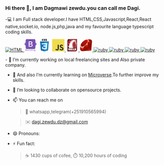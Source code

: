### Hi there 👋, I am Dagmawi zewdu.you can call me Dagi.

-💻 I am Full stack developer.I have HTML,CSS,Javascript,React,React native,socket.io, node.js,php,java and my favourite language typescript coding skills.

<p align="center">

<a href="https://html.com/" target="blank" rel="nofollow"> <img src="
https://images.vexels.com/media/users/3/166383/isolated/preview/6024bc5746d7436c727825dc4fc23c22-html-programming-language-icon.png" alt="HTML" style="max-width:40%;" width="40" height="40">
</a>
<a href="https://getbootstrap.com" target="blank" rel="nofollow"> <img src="https://raw.githubusercontent.com/devicons/devicon/master/icons/bootstrap/bootstrap-plain-wordmark.svg" alt="bootstrap" style="max-width:40%;" width="40" height="40"></a>
<a href="https://www.w3schools.com/css/" target="blank" rel="nofollow"> <img src="https://raw.githubusercontent.com/devicons/devicon/master/icons/css3/css3-original-wordmark.svg" alt="css3" style="max-width:100%;" width="40" height="40"></a>
 <a href="https://developer.mozilla.org/en-US/docs/Web/JavaScript" rel="nofollow"> <img src="https://raw.githubusercontent.com/devicons/devicon/master/icons/javascript/javascript-original.svg" alt="javascript" style="max-width:100%;" width="40" height="40"> </a>
 <a href="https://rubyonrails.org" target="blank" rel="nofollow"> <img src="https://raw.githubusercontent.com/devicons/devicon/master/icons/rails/rails-original-wordmark.svg" alt="rails" style="max-width:100%;" width="40" height="40"> </a>
<a href="https://www.ruby-lang.org/en/" rel="nofollow" target="blank"> <img src="https://raw.githubusercontent.com/devicons/devicon/master/icons/ruby/ruby-original.svg" alt="ruby" style="max-width:100%;" width="40" height="40"> </a>
<a href="https://www.typescriptlang.org/docs/" rel="nofollow" target="blank"> <img src="https://upload.wikimedia.org/wikipedia/commons/thumb/4/4c/Typescript_logo_2020.svg/1200px-Typescript_logo_2020.svg.png
" alt="ruby" style="max-width:100%;" width="40" height="40"> </a>
<a href="https://reactjs.org/docs/getting-started.html" rel="nofollow" target="blank"> <img src="https://upload.wikimedia.org/wikipedia/commons/thumb/a/a7/React-icon.svg/2300px-React-icon.svg.png" alt="ruby" style="max-width:100%;" width="40" height="40"> </a>
<a href="https://nodejs.org/en/docs/" rel="nofollow" target="blank"> <img src="https://e7.pngegg.com/pngimages/540/810/png-clipart-node-js-javascript-npm-computer-icons-web-application-others-miscellaneous-text.png" alt="ruby" style="max-width:100%;" width="40" height="40"> </a>
<a href="https://www.php.net/docs.php" rel="nofollow" target="blank"> <img src="https://encrypted-tbn0.gstatic.com/images?q=tbn:ANd9GcQLGIEDmHwvNss_HhFin5ErHSOf0-sgLLAV3A&usqp=CAU" alt="ruby" style="max-width:100%;" width="40" height="40"> </a>

</p>
- 🔭 I’m currently working on local freelancing sites and Also private company.

- 🌱 And also I’m currently learning on [Microverse](https://www.microverse.org/).To further improve my skills.         

- 👯 I’m looking to collaborate on opensource projects.

- 📫  You can reach me on 
  >📱 whatsapp,telegram(+251910565994)

  > ✉️  dagi.zewdu.dz@gmail.com
- 😄 Pronouns: 

- ⚡ Fun fact:
   > ☕ 1430  cups of cofee, 
   >⏱️  10,200 hours of coding

